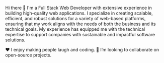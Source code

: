 Hi there 👋
I'm a Full Stack Web Developer with extensive experience in building high-quality web applications. I specialize in creating scalable, efficient, and robust solutions for a variety of web-based platforms, ensuring that my work aligns with the needs of both the business and its technical goals. My experience has equipped me with the technical expertise to support companies with sustainable and impactful software solutions.

♥️ I enjoy making people laugh and coding.
👯 I’m looking to collaborate on open-source projects.
